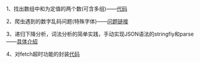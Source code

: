 1、找出数组中和为定值的两个数(可含多组)——[代码](https://github.com/xuan45/Blog/tree/master/Algorithms/%E4%B8%A4%E4%B8%AA%E6%95%B0%E5%92%8C%E4%B8%BA%E5%AE%9A%E5%80%BC/main.cpp)

2、爬虫遇到的数字乱码问题(特殊字体)——[问题链接](https://cnodejs.org/topic/5ad1bc783edb2aff6be8580f)

3、递归下降分析，词法分析的简单实践，手动实现JSON语法的stringfiy和parse——[具体介绍](https://github.com/xuan45/Blog/tree/master/Algorithms/Json)

4、对fetch超时功能的封装[代码](https://github.com/xuan45/Blog/tree/master/Frontend/fetch-timeout.js)